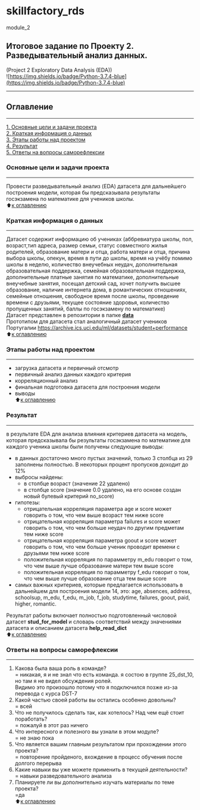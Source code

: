 # skillfactory_rds  
module_2  
## Итоговое задание по Проекту 2. Разведывательный анализ данных.  
(Project 2 Exploratory Data Analysis (EDA))  
![https://img.shields.io/badge/Python-3.7.4-blue](https://img.shields.io/badge/Python-3.7.4-blue)
____
## Оглавление  
____
[1. Основные цели и задачи проекта](https://github.com/alex-sokolov2011/skillfactory_rds/blob/master/README.md#Основные-цели-и-задачи-проекта)  
[2.  Краткая информация о данных](https://github.com/alex-sokolov2011/skillfactory_rds/blob/master/README.md#Краткая-информация-о-данных)  
[3. Этапы работы над проектом](https://github.com/alex-sokolov2011/skillfactory_rds/blob/master/README.md#Этапы-работы-над-проектом)  
[4. Результат](https://github.com/alex-sokolov2011/skillfactory_rds/blob/master/README.md#Результат)  
[5. Ответы на вопросы саморефлексии](https://github.com/alex-sokolov2011/skillfactory_rds/blob/master/README.md#Ответы-на-вопросы-саморефлексии)  

### Основные цели и задачи проекта  
____
Провести разведывательный анализ (EDA) датасета для дальнейшего построения модели, которая бы предсказывала результаты госэкзамена по математике для учеников школы.  
:arrow_up:[к оглавлению](https://github.com/alex-sokolov2011/skillfactory_rds/blob/master/README.md#Оглавление)

### Краткая информация о данных
____
Датасет содержит информацию об учениках (аббревиатура школы, пол, возраст,тип адреса, размер семьи, статус совместного жилья родителей, образование матери и отца,  работа матери и отца, причина выбора школы, опекун, время в пути до школы, время на учёбу помимо школы в неделю, количество внеучебных неудач, дополнительная образовательная поддержка, семейная образовательная поддержка, дополнительные платные занятия по математике, дополнительные внеучебные занятия, посещал детский сад, хочет получить высшее образование, наличие интернета дома, в романтических отношениях, семейные отношения, свободное время после школы, проведение времени с друзьями, текущее состояние здоровья, количество пропущенных занятий, баллы по госэкзамену по математике)  
Датасет представлен в репозитории в папке [**data** ](https://github.com/alex-sokolov2011/skillfactory_rds/tree/master/data)  
Прототипом для датасета стал аналогичный датасет учеников Португалии <https://archive.ics.uci.edu/ml/datasets/student+performance>  
:arrow_up:[к оглавлению](https://github.com/alex-sokolov2011/skillfactory_rds/blob/master/README.md#Оглавление)

### Этапы работы над проектом  
____
- загрузка датасета и первичный отсмотр  
- первичный анализ данных каждого критерия
- корреляционный анализ  
- финальная подготовка датасета для построения модели
- выводы  
:arrow_up:[к оглавлению](https://github.com/alex-sokolov2011/skillfactory_rds/blob/master/README.md#Оглавление)

### Результат  
____
в результате EDA для анализа влияния критериев датасета на модель, которая предсказывала бы результаты госэкзамена по математике для каждого ученика школы были получены следующие выводы:

- в данных достаточно много пустых значений, только 3 столбца из 29 заполнены полностью. В некоторых процент пропусков доходит до 12%
- выбросы найдены:
  - в столбце возраст (значение 22 удалено)
  - в столбце score (значение 0.0 удалено, на его основе создан новый булевый критерий no_score)
- гипотезы:  
  - отрицательная корреляция параметра age и score может говорить о том, что чем выше возраст тем ниже score
  - отрицательная корреляция параметра failures и score может говорить о том, что чем больше неудач по другим предметам тем ниже score
  - отрицательная корреляция параметра goout и score может говорить о том, что чем больше ученик проводит времени с друзьями тем ниже score
  - положительная корреляция по парамметру m_edu говорит о том, что чем выше лучше образование матери тем выше score
  - положительная корреляция по парамметру f_edu говорит о том, что чем выше лучше образование отца тем выше score
- cамых важных критериев, которые предлагается использовать в дальнейшем для построения модели 14, это: age, absences, address, schoolsup, m_edu, f_edu, m_job, f_job, studytime, failures, goout, paid, higher, romantic. 

Результат работы включает полностью подготовленный числовой датасет **stud_for_model** и словарь соответствий между значениями датасета и описанием датасета **help_read_dict**  
:arrow_up:[к оглавлению](https://github.com/alex-sokolov2011/skillfactory_rds/blob/master/README.md#Оглавление)

### Ответы на вопросы саморефлексии  
____
1. Какова была ваша роль в команде?  
= никакая, я и не знал что есть команда. я состою в группе 25_dst_10, но там я не видел обсуждения ролей.  
Видимо это произошло потому что я подключился позже из-за перевода с курса DST-7  
2. Какой частью своей работы вы остались особенно довольны?  
= всей  
3. Что не получилось сделать так, как хотелось? Над чем ещё стоит поработать?  
= пожалуй в этот раз ничего  
4. Что интересного и полезного вы узнали в этом модуле?  
= не знаю пока  
5. Что является вашим главным результатом при прохождении этого проекта?  
= повторение пройденого, вхождение в процесс обучения после долгого перерыва  
6. Какие навыки вы уже можете применить в текущей деятельности?  
= навыки разведовательного анализа  
7. Планируете ли вы дополнительно изучать материалы по теме проекта?  
=да  
:arrow_up:[к оглавлению](https://github.com/alex-sokolov2011/skillfactory_rds/blob/master/README.md#Оглавление)
